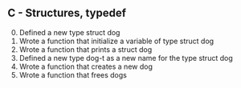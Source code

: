 C - Structures, typedef
----------------------------------------
0. Defined a new type struct dog
1. Wrote a function that initialize a variable of type struct dog
2. Wrote a function that prints a struct dog
3. Defined a new type dog-t as a new name for the type struct dog
4. Wrote a function that creates a new dog
5. Wrote a function that frees dogs
